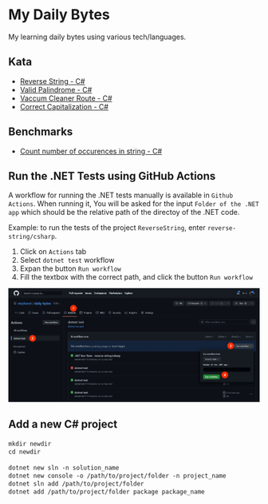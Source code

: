 # My Daily Bytes
My learning daily bytes using various tech/languages.

## Kata
- [Reverse String - C#](https://github.com/stephanel/daily-bytes/tree/master/reverse-string/csharp)
- [Valid Palindrome - C#](https://github.com/stephanel/daily-bytes/tree/master/valid-palindrome/csharp)
- [Vaccum Cleaner Route - C#](https://github.com/stephanel/daily-bytes/tree/master/vaccum-cleaner-route/csharp)
- [Correct Capitalization - C#](https://github.com/stephanel/daily-bytes/tree/master/correct-capitalization/csharp)

## Benchmarks
- [Count number of occurences in string - C#](https://github.com/stephanel/daily-bytes/tree/master/benchmarks/Benchmarks.CountOccurencesInString)


## Run the .NET Tests using GitHub Actions

A workflow for running the .NET tests manually is available in `Github Actions`. When running it, You will be asked for the input `Folder of the .NET app` which should be the relative path of the directoy of the .NET code.

Example: to run the tests of the project `ReverseString`, enter `reverse-string/csharp`.
1. Click on `Actions` tab
2. Select `dotnet test` workflow
3. Expan the button `Run workflow`
4. Fill the textbox with the correct path, and click the button `Run workflow`

![run the 'dotnet test' workflow manually](./documentation/Manually%20run%20the%20'dotnet%20test'%20workflow.jpg)

## Add a new C# project
```
mkdir newdir
cd newdir

dotnet new sln -n solution_name
dotnet new console -o /path/to/project/folder -n project_name
dotnet sln add /path/to/project/folder
dotnet add /path/to/project/folder package package_name
```
